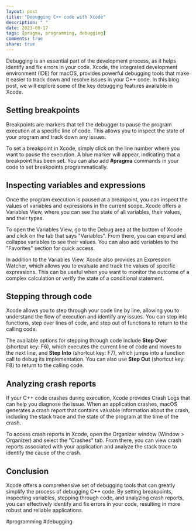 ```yaml
---
layout: post
title: "Debugging C++ code with Xcode"
description: " "
date: 2023-09-17
tags: [pragma, programming, debugging]
comments: true
share: true
---
```


Debugging is an essential part of the development process, as it helps identify and fix errors in your code. Xcode, the integrated development environment (IDE) for macOS, provides powerful debugging tools that make it easier to track down and resolve issues in your C++ code. In this blog post, we will explore some of the key debugging features available in Xcode.

## Setting breakpoints

Breakpoints are markers that tell the debugger to pause the program execution at a specific line of code. This allows you to inspect the state of your program and track down any issues.

To set a breakpoint in Xcode, simply click on the line number where you want to pause the execution. A blue marker will appear, indicating that a breakpoint has been set. You can also add **#pragma** commands in your code to set breakpoints programmatically.

## Inspecting variables and expressions

Once the program execution is paused at a breakpoint, you can inspect the values of variables and expressions in the current scope. Xcode offers a Variables View, where you can see the state of all variables, their values, and their types.

To open the Variables View, go to the Debug area at the bottom of Xcode and click on the tab that says "Variables". From there, you can expand and collapse variables to see their values. You can also add variables to the "Favorites" section for quick access.

In addition to the Variables View, Xcode also provides an Expression Watcher, which allows you to evaluate and track the values of specific expressions. This can be useful when you want to monitor the outcome of a complex calculation or verify the state of a conditional statement.

## Stepping through code

Xcode allows you to step through your code line by line, allowing you to understand the flow of execution and identify any issues. You can step into functions, step over lines of code, and step out of functions to return to the calling code.

The available options for stepping through code include **Step Over** (shortcut key: F6), which executes the current line of code and moves to the next line, and **Step Into** (shortcut key: F7), which jumps into a function call to debug its implementation. You can also use **Step Out** (shortcut key: F8) to return to the calling code.

## Analyzing crash reports

If your C++ code crashes during execution, Xcode provides Crash Logs that can help you diagnose the issue. When an application crashes, macOS generates a crash report that contains valuable information about the crash, including the stack trace and the state of the program at the time of the crash.

To access crash reports in Xcode, open the Organizer window (Window > Organizer) and select the "Crashes" tab. From there, you can view crash reports associated with your application and analyze the stack trace to identify the cause of the crash.

## Conclusion

Xcode offers a comprehensive set of debugging tools that can greatly simplify the process of debugging C++ code. By setting breakpoints, inspecting variables, stepping through code, and analyzing crash reports, you can effectively identify and fix errors in your code, resulting in more robust and reliable applications.

#programming #debugging